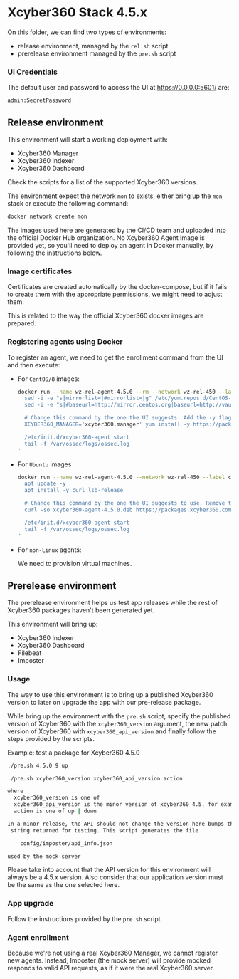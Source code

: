 # Xcyber360 Stack 4.5.x

On this folder, we can find two types of environments:

- release environment, managed by the `rel.sh` script
- prerelease environment managed by the `pre.sh` script

### UI Credentials

The default user and password to access the UI at https://0.0.0.0:5601/ are:

```
admin:SecretPassword
```

## Release environment

This environment will start a working deployment with:

- Xcyber360 Manager
- Xcyber360 Indexer
- Xcyber360 Dashboard

Check the scripts for a list of the supported Xcyber360 versions.

The environment expect the network `mon` to exists, either bring up the
`mon` stack or execute the following command:

```bash
docker network create mon
```

The images used here are generated by the CI/CD team and uploaded into
the official Docker Hub organization. No Xcyber360 Agent image is provided yet,
so you'll need to deploy an agent in Docker manually, by following the
instructions below.

### Image certificates

Certificates are created automatically by the docker-compose, but if
it fails to create them with the appropriate permissions, we might need
to adjust them.

This is related to the way the official Xcyber360 docker images are
prepared.

### Registering agents using Docker

To register an agent, we need to get the enrollment command from the
UI and then execute:

- For `CentOS/8` images:

  ```bash
  docker run --name wz-rel-agent-4.5.0 --rm --network wz-rel-450 --label com.docker.compose.project=wz-rel-450 -d centos:8 bash -c '
    sed -i -e "s|mirrorlist=|#mirrorlist=|g" /etc/yum.repos.d/CentOS-*
    sed -i -e "s|#baseurl=http://mirror.centos.org|baseurl=http://vault.centos.org|g" /etc/yum.repos.d/CentOS-*

    # Change this command by the one the UI suggests. Add the -y flag and remove the `sudo`.
    XCYBER360_MANAGER='xcyber360.manager' yum install -y https://packages.xcyber360.com/4.x/yum5/x86_64/xcyber360-agent-4.5.0-1.el5.x86_64.rpm

    /etc/init.d/xcyber360-agent start
    tail -f /var/ossec/logs/ossec.log
  '
  ```

- For `Ubuntu` images

  ```bash
  docker run --name wz-rel-agent-4.5.0 --network wz-rel-450 --label com.docker.compose.project=wz-rel-450 -d ubuntu:20.04 bash -c '
    apt update -y
    apt install -y curl lsb-release

    # Change this command by the one the UI suggests to use. Remove the `sudo`.
    curl -so xcyber360-agent-4.5.0.deb https://packages.xcyber360.com/4.x/apt/pool/main/w/xcyber360-agent/xcyber360-agent_4.5.0-1_amd64.deb && XCYBER360_MANAGER='xcyber360.manager' XCYBER360_AGENT_GROUP='default' dpkg -i ./xcyber360-agent-4.5.0.deb

    /etc/init.d/xcyber360-agent start
    tail -f /var/ossec/logs/ossec.log
  '
  ```

- For `non-Linux` agents:

  We need to provision virtual machines.

## Prerelease environment

The prerelease environment helps us test app releases while the rest of
Xcyber360 packages haven't been generated yet.

This environment will bring up:

- Xcyber360 Indexer
- Xcyber360 Dashboard
- Filebeat
- Imposter

### Usage

The way to use this environment is to bring up a published Xcyber360 version to
later on upgrade the app with our pre-release package.

While bring up the environment with the `pre.sh` script, specify the published
version of Xcyber360 with the `xcyber360_version` argument, the new patch version of
Xcyber360 with `xcyber360_api_version` and finally follow the steps provided by the
scripts.

Example: test a package for Xcyber360 4.5.0

```bash
./pre.sh 4.5.0 9 up
```

```bash
./pre.sh xcyber360_version xcyber360_api_version action

where
  xcyber360_version is one of
  xcyber360_api_version is the minor version of xcyber360 4.5, for example  5 17
  action is one of up | down

In a minor release, the API should not change the version here bumps the API
 string returned for testing. This script generates the file

    config/imposter/api_info.json

used by the mock server
```

Please take into account that the API version for this environment will
always be a 4.5.x version. Also consider that our application version
must be the same as the one selected here.

### App upgrade

Follow the instructions provided by the `pre.sh` script.

### Agent enrollment

Because we're not using a real Xcyber360 Manager, we cannot register new agents.
Instead, Imposter (the mock server) will provide mocked responds to valid API
requests, as if it were the real Xcyber360 server.
